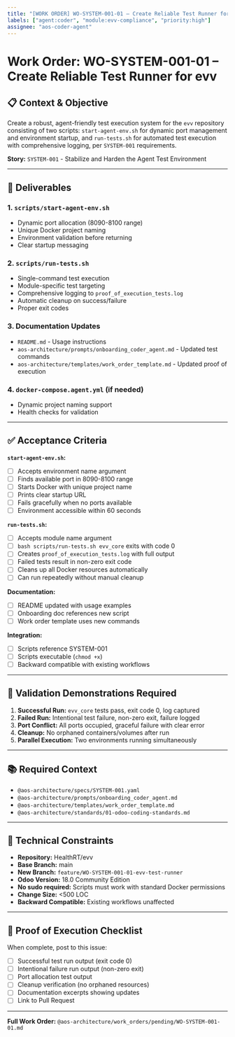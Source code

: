 ```yaml
---
title: "[WORK ORDER] WO-SYSTEM-001-01 – Create Reliable Test Runner for evv"
labels: ["agent:coder", "module:evv-compliance", "priority:high"]
assignee: "aos-coder-agent"
---
```


# Work Order: WO-SYSTEM-001-01 – Create Reliable Test Runner for evv

## 📋 Context & Objective

Create a robust, agent-friendly test execution system for the `evv` repository consisting of two scripts: `start-agent-env.sh` for dynamic port management and environment startup, and `run-tests.sh` for automated test execution with comprehensive logging, per `SYSTEM-001` requirements.

**Story:** `SYSTEM-001` - Stabilize and Harden the Agent Test Environment

---

## 🎯 Deliverables

### 1. `scripts/start-agent-env.sh`
- Dynamic port allocation (8090-8100 range)
- Unique Docker project naming
- Environment validation before returning
- Clear startup messaging

### 2. `scripts/run-tests.sh`
- Single-command test execution
- Module-specific test targeting
- Comprehensive logging to `proof_of_execution_tests.log`
- Automatic cleanup on success/failure
- Proper exit codes

### 3. Documentation Updates
- `README.md` - Usage instructions
- `aos-architecture/prompts/onboarding_coder_agent.md` - Updated test commands
- `aos-architecture/templates/work_order_template.md` - Updated proof of execution

### 4. `docker-compose.agent.yml` (if needed)
- Dynamic project naming support
- Health checks for validation

---

## ✅ Acceptance Criteria

**`start-agent-env.sh`:**
- [ ] Accepts environment name argument
- [ ] Finds available port in 8090-8100 range
- [ ] Starts Docker with unique project name
- [ ] Prints clear startup URL
- [ ] Fails gracefully when no ports available
- [ ] Environment accessible within 60 seconds

**`run-tests.sh`:**
- [ ] Accepts module name argument
- [ ] `bash scripts/run-tests.sh evv_core` exits with code 0
- [ ] Creates `proof_of_execution_tests.log` with full output
- [ ] Failed tests result in non-zero exit code
- [ ] Cleans up all Docker resources automatically
- [ ] Can run repeatedly without manual cleanup

**Documentation:**
- [ ] README updated with usage examples
- [ ] Onboarding doc references new script
- [ ] Work order template uses new commands

**Integration:**
- [ ] Scripts reference SYSTEM-001
- [ ] Scripts executable (`chmod +x`)
- [ ] Backward compatible with existing workflows

---

## 🧪 Validation Demonstrations Required

1. **Successful Run:** `evv_core` tests pass, exit code 0, log captured
2. **Failed Run:** Intentional test failure, non-zero exit, failure logged
3. **Port Conflict:** All ports occupied, graceful failure with clear error
4. **Cleanup:** No orphaned containers/volumes after run
5. **Parallel Execution:** Two environments running simultaneously

---

## 📚 Required Context

- `@aos-architecture/specs/SYSTEM-001.yaml`
- `@aos-architecture/prompts/onboarding_coder_agent.md`
- `@aos-architecture/templates/work_order_template.md`
- `@aos-architecture/standards/01-odoo-coding-standards.md`

---

## 🔧 Technical Constraints

- **Repository:** HealthRT/evv
- **Base Branch:** main
- **New Branch:** `feature/WO-SYSTEM-001-01-evv-test-runner`
- **Odoo Version:** 18.0 Community Edition
- **No sudo required:** Scripts must work with standard Docker permissions
- **Change Size:** <500 LOC
- **Backward Compatible:** Existing workflows unaffected

---

## 📝 Proof of Execution Checklist

When complete, post to this issue:

- [ ] Successful test run output (exit code 0)
- [ ] Intentional failure run output (non-zero exit)
- [ ] Port allocation test output
- [ ] Cleanup verification (no orphaned resources)
- [ ] Documentation excerpts showing updates
- [ ] Link to Pull Request

---

**Full Work Order:** `@aos-architecture/work_orders/pending/WO-SYSTEM-001-01.md`
